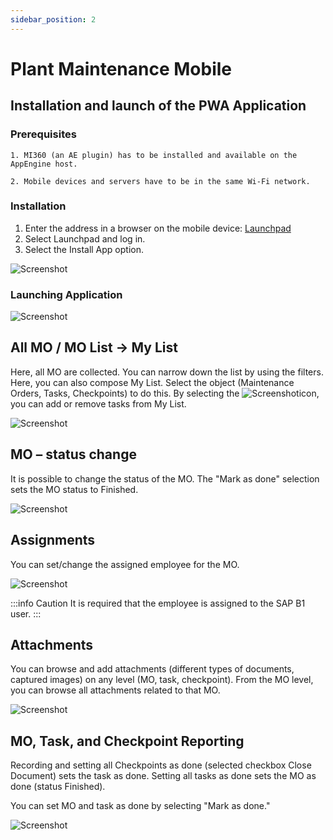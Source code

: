 ```yaml
---
sidebar_position: 2
---
```


# Plant Maintenance Mobile

## Installation and launch of the PWA Application

### Prerequisites

    1. MI360 (an AE plugin) has to be installed and available on the AppEngine host.

    2. Mobile devices and servers have to be in the same Wi-Fi network.

### Installation

1. Enter the address in a browser on the mobile device:
[Launchpad](/docs/appengine/appengine-users-guide/launchpad)
2. Select Launchpad and log in.
3. Select the Install App option.

![Screenshot](./media/plant-maintenance-mobile/installation.png)

### Launching Application

![Screenshot](./media/plant-maintenance-mobile/launching-application.png)

## All MO / MO List → My List

Here, all MO are collected. You can narrow down the list by using the filters. Here, you can also compose My List. Select the object (Maintenance Orders, Tasks, Checkpoints) to do this. By selecting the ![Screenshot](./media/plant-maintenance-mobile/image-2023-9-13-18-3-9.png)icon, you can add or remove tasks from My List.

![Screenshot](./media/plant-maintenance-mobile/list.png)

## MO – status change

It is possible to change the status of the MO. The "Mark as done" selection sets the MO status to Finished.

![Screenshot](./media/plant-maintenance-mobile/reporting.png)

## Assignments

You can set/change the assigned employee for the MO.

![Screenshot](./media/plant-maintenance-mobile/assignments.png)

:::info Caution
It is required that the employee is assigned to the SAP B1 user.
:::

## Attachments

You can browse and add attachments (different types of documents, captured images) on any level (MO, task, checkpoint). From the MO level, you can browse all attachments related to that MO.

![Screenshot](./media/plant-maintenance-mobile/attachments.png)

## MO, Task, and Checkpoint Reporting

Recording and setting all Checkpoints as done (selected checkbox Close Document) sets the task as done. Setting all tasks as done sets the MO as done (status Finished).

You can set MO and task as done by selecting "Mark as done."

![Screenshot](./media/plant-maintenance-mobile/reporting.png)